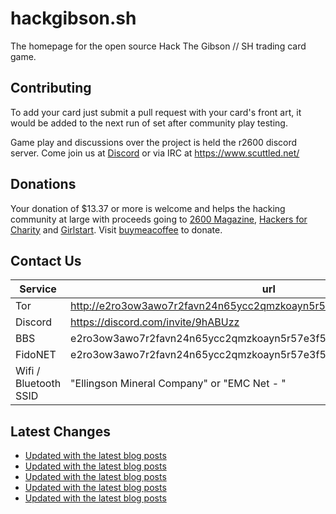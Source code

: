 # hackgibson.sh
The homepage for the open source Hack The Gibson // SH trading card game.


## Contributing

To add your card just submit a pull request with your card's front art, it would be added to the next run of set after community play testing.

Game play and discussions over the project is held the r2600 discord server. Come join us at [Discord](https://discord.com/invite/9hABUzz) or via IRC at https://www.scuttled.net/


## Donations

Your donation of $13.37 or more is welcome and helps the hacking community at large with proceeds going to [2600 Magazine](https://2600.com/), [Hackers for Charity](https://hackersforcharity.org) and [Girlstart](https://girlstart.org).  Visit [buymeacoffee](https://www.buymeacoffee.com/hackgibson.sh) to donate.


## Contact Us

Service | url
-|-
Tor | http://e2ro3ow3awo7r2favn24n65ycc2qmzkoayn5r57e3f56nvjwdcgg32ad.onion
Discord | https://discord.com/invite/9hABUzz
BBS | e2ro3ow3awo7r2favn24n65ycc2qmzkoayn5r57e3f56nvjwdcgg32ad.onion:23
FidoNET | e2ro3ow3awo7r2favn24n65ycc2qmzkoayn5r57e3f56nvjwdcgg32ad.onion:24554
Wifi / Bluetooth SSID | "Ellingson Mineral Company" or "EMC Net - <fidonet address>"

## Latest Changes
<!-- BLOG-POST-LIST:START -->
- [Updated with the latest blog posts](https://github.com/DFW2600/hackgibson.sh/commit/e3059d9bfb5815105677b97b5c0e93ce9d42d154)
- [Updated with the latest blog posts](https://github.com/DFW2600/hackgibson.sh/commit/0970810be485c0232f6efd593dd7ae953fff2ed2)
- [Updated with the latest blog posts](https://github.com/DFW2600/hackgibson.sh/commit/368a8efc6da01ee949811f9c0a7d86e70ced4ad1)
- [Updated with the latest blog posts](https://github.com/DFW2600/hackgibson.sh/commit/610fdc6aacd16298d9c535e1c9db5f97e612796d)
- [Updated with the latest blog posts](https://github.com/DFW2600/hackgibson.sh/commit/901dd3888833799f0c45b3cf13ccc768e957522d)
<!-- BLOG-POST-LIST:END -->
